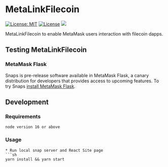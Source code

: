 # MetaLinkFilecoin
[![License: MIT](https://img.shields.io/badge/License-MIT-yellow.svg)](https://opensource.org/licenses/MIT)
[![License](https://img.shields.io/badge/License-Apache%202.0-blue.svg)](https://opensource.org/licenses/Apache-2.0)
![](https://img.shields.io/badge/yarn-%3E%3D1.16.0-orange.svg?style=flat-square)

MetaLinkFilecoin to enable MetaMask users interaction with filecoin dapps.

## Testing MetaLinkFilecoin

### MetaMask Flask
Snaps is pre-release software available in MetaMask Flask, a canary distribution for developers that provides access to upcoming features. To try Snaps [install MetaMask Flask](https://metamask.io/flask/).

## Development

### Requirements
```
node version 16 or above
```

### Usage
```
* Run local snap server and React Site page 
```sh
yarn install && yarn start
```
